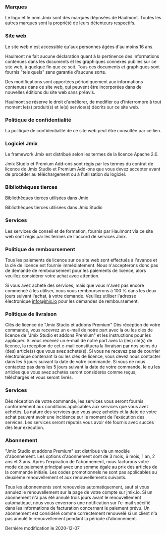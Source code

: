 ### Marques
Le logo et le nom Jmix sont des marques déposées de Haulmont. Toutes les autres marques sont la propriété de leurs détenteurs respectifs.

### Site web
Le site web n'est accessible qu'aux personnes âgées d'au moins 16 ans.

Haulmont ne fait aucune déclaration quant à la pertinence des informations contenues dans les documents et les graphiques connexes publiés sur ce site web, à quelque fin que ce soit. Tous ces documents et graphiques sont fournis "tels quels" sans garantie d'aucune sorte.

Des modifications sont apportées périodiquement aux informations contenues dans ce site web, qui peuvent être incorporées dans de nouvelles éditions du site web sans préavis.

Haulmont se réserve le droit d'améliorer, de modifier ou d'interrompre à tout moment le(s) produit(s) et le(s) service(s) décrits sur ce site web.

### Politique de confidentialité
La politique de confidentialité de ce site web peut être consultée par ce lien.

### Logiciel Jmix
Le framework Jmix est distribué selon les termes de la licence Apache 2.0.

Jmix Studio et Premium Add-ons sont régis par les termes du contrat de licence de Jmix Studio et Premium Add-ons que vous devez accepter avant de procéder au téléchargement ou à l'utilisation du logiciel.

### Bibliothèques tierces
Bibliothèques tierces utilisées dans Jmix

Bibliothèques tierces utilisées dans Jmix Studio

### Services
Les services de conseil et de formation, fournis par Haulmont via ce site web sont régis par les termes de l'accord de services Jmix.

### Politique de remboursement
Tous les paiements de licence sur ce site web sont effectués à l'avance et la clé de licence est fournie immédiatement. Nous n'accepterons donc pas de demande de remboursement pour les paiements de licence, alors veuillez considérer votre achat avec attention.

Si vous avez acheté des services, mais que vous n'avez pas encore commencé à les utiliser, nous vous rembourserons à 100 % dans les deux jours suivant l'achat, à votre demande. Veuillez utiliser l'adresse électronique info@jmix.io pour les demandes de remboursement.

### Politique de livraison
Clés de licence de "Jmix Studio et addons Premium"
Dès réception de votre commande, vous recevrez un e-mail de notre part avec la ou les clés de licence de "Jmix Studio et addons Premium" et les instructions pour les appliquer. Si vous recevez un e-mail de notre part avec la (les) clé(s) de licence, la réception de cet e-mail constituera la livraison par nos soins du (des) article(s) que vous avez acheté(s). Si vous ne recevez pas de courrier électronique contenant la ou les clés de licence, vous devez nous contacter dans les 5 jours suivant la date de votre commande. Si vous ne nous contactez pas dans les 5 jours suivant la date de votre commande, le ou les articles que vous avez achetés seront considérés comme reçus, téléchargés et vous seront livrés.

### Services
Dès réception de votre commande, les services vous seront fournis conformément aux conditions applicables aux services que vous avez achetés. La nature des services que vous avez achetés et la date de votre achat peuvent avoir une incidence sur le moment de l'exécution des services. Les services seront réputés vous avoir été fournis avec succès dès leur exécution.

### Abonnement
"Jmix Studio et addons Premium" est distribué via un modèle d'abonnement. Les options d'abonnement sont de 3 mois, 6 mois, 1 an, 2 ans et 3 ans. Après l'expiration de l'abonnement, nous facturons votre mode de paiement principal avec une somme égale au prix des articles de la commande initiale. Les codes promotionnels ne sont pas applicables au deuxième renouvellement et aux renouvellements suivants.

Tous les abonnements sont renouvelés automatiquement, sauf si vous annulez le renouvellement sur la page de votre compte sur jmix.io. Si un abonnement n'a pas été annulé trois jours avant le renouvellement automatique, nous vous enverrons une notification sur l'e-mail spécifié dans les informations de facturation concernant le paiement prévu. Un abonnement est considéré comme correctement renouvelé si un client n'a pas annulé le renouvellement pendant la période d'abonnement.

Dernière modification le 2020-12-07